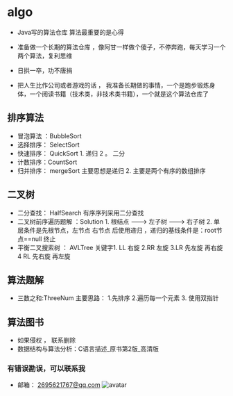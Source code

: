 # algo

* Java写的算法仓库  算法最重要的是心得

* 准备做一个长期的算法仓库 ，像阿甘一样做个傻子，不停奔跑，每天学习一个两个算法，复利思维

* 日拱一卒，功不唐捐

* 把人生比作公司或者游戏的话 ， 我准备长期做的事情，一个是跑步锻炼身体，一个阅读书籍（技术类，非技术类书籍），一个就是这个算法仓库了 

##  排序算法
*  冒泡算法 ：BubbleSort
*  选择排序： SelectSort   
*  快速排序： QuickSort   1. 递归  2 。 二分
*  计数排序：CountSort
*  归并排序： mergeSort  主要思想是递归   2. 主要是两个有序的数组排序
##  二叉树
*  二分查找：  HalfSearch  有序序列采用二分查找
* 二叉树前序遍历题解  ：Solution   1. 根结点 ---> 左子树 ---> 右子树  2. 单层条件是先根节点，左节点 右节点 后使用递归 ，递归的基线条件是：root节点==null 终止
* 平衡二叉搜索树 ： AVLTree   关键字1. LL 右旋  2.RR 左旋  3.LR 先左旋 再右旋  4 RL 先右旋  再左旋


##  算法题解
* 三数之和:ThreeNum 主要思路： 1.先排序 2.遍历每一个元素 3. 使用双指针

##  算法图书  
* 如果侵权 ， 联系删除
* 数据结构与算法分析：C语言描述_原书第2版_高清版


### 有错误勘误，可以联系我
* 邮箱： 2695621767@qq.com
  ![avatar](https://github.com/liangjian66/algo/blob/main/Image/3531630030652_.pic.jpg)




